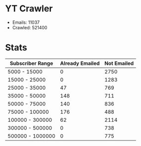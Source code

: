 # YT Crawler
- Emails: 11037
- Crawled: 521400

# Stats
| Subscriber Range  | Already Emailed | Not Emailed |
|-------|-------|-------|
| 5000 - 15000 | 0 | 2750 |
| 15000 - 25000 | 0 | 1283 |
| 25000 - 35000 | 47 | 769 |
| 35000 - 50000 | 148 | 711 |
| 50000 - 75000 | 140 | 836 |
| 75000 - 100000 | 176 | 488 |
| 100000 - 300000 | 62 | 2114 |
| 300000 - 500000 | 0 | 738 |
| 500000 - 1000000 | 0 | 775 |
